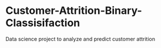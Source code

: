 # Customer-Attrition-Binary-Classisifaction
Data science project to analyze and predict customer attrition

